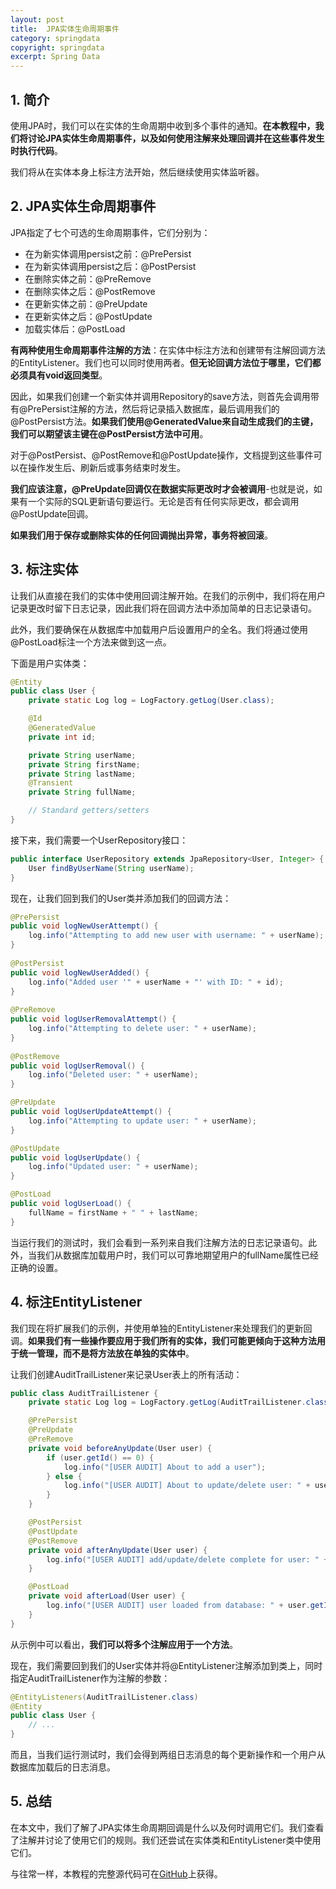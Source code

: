 ```yaml
---
layout: post
title:  JPA实体生命周期事件
category: springdata
copyright: springdata
excerpt: Spring Data
---
```


## 1. 简介

使用JPA时，我们可以在实体的生命周期中收到多个事件的通知。**在本教程中，我们将讨论JPA实体生命周期事件，以及如何使用注解来处理回调并在这些事件发生时执行代码**。

我们将从在实体本身上标注方法开始，然后继续使用实体监听器。

## 2. JPA实体生命周期事件

JPA指定了七个可选的生命周期事件，它们分别为：

-   在为新实体调用persist之前：@PrePersist
-   在为新实体调用persist之后：@PostPersist
-   在删除实体之前：@PreRemove
-   在删除实体之后：@PostRemove
-   在更新实体之前：@PreUpdate
-   在更新实体之后：@PostUpdate
-   加载实体后：@PostLoad

**有两种使用生命周期事件注解的方法**：在实体中标注方法和创建带有注解回调方法的EntityListener。我们也可以同时使用两者。**但无论回调方法位于哪里，它们都必须具有void返回类型**。

因此，如果我们创建一个新实体并调用Repository的save方法，则首先会调用带有@PrePersist注解的方法，然后将记录插入数据库，最后调用我们的@PostPersist方法。**如果我们使用@GeneratedValue来自动生成我们的主键，我们可以期望该主键在@PostPersist方法中可用**。

对于@PostPersist、@PostRemove和@PostUpdate操作，文档提到这些事件可以在操作发生后、刷新后或事务结束时发生。

**我们应该注意，@PreUpdate回调仅在数据实际更改时才会被调用**-也就是说，如果有一个实际的SQL更新语句要运行。无论是否有任何实际更改，都会调用@PostUpdate回调。

**如果我们用于保存或删除实体的任何回调抛出异常，事务将被回滚**。

## 3. 标注实体

让我们从直接在我们的实体中使用回调注解开始。在我们的示例中，我们将在用户记录更改时留下日志记录，因此我们将在回调方法中添加简单的日志记录语句。

此外，我们要确保在从数据库中加载用户后设置用户的全名。我们将通过使用@PostLoad标注一个方法来做到这一点。

下面是用户实体类：

```java
@Entity
public class User {
    private static Log log = LogFactory.getLog(User.class);

    @Id
    @GeneratedValue
    private int id;

    private String userName;
    private String firstName;
    private String lastName;
    @Transient
    private String fullName;

    // Standard getters/setters
}
```

接下来，我们需要一个UserRepository接口：

```java
public interface UserRepository extends JpaRepository<User, Integer> {
    User findByUserName(String userName);
}
```

现在，让我们回到我们的User类并添加我们的回调方法：

```java
@PrePersist
public void logNewUserAttempt() {
    log.info("Attempting to add new user with username: " + userName);
}
    
@PostPersist
public void logNewUserAdded() {
    log.info("Added user '" + userName + "' with ID: " + id);
}
    
@PreRemove
public void logUserRemovalAttempt() {
    log.info("Attempting to delete user: " + userName);
}
    
@PostRemove
public void logUserRemoval() {
    log.info("Deleted user: " + userName);
}

@PreUpdate
public void logUserUpdateAttempt() {
    log.info("Attempting to update user: " + userName);
}

@PostUpdate
public void logUserUpdate() {
    log.info("Updated user: " + userName);
}

@PostLoad
public void logUserLoad() {
    fullName = firstName + " " + lastName;
}
```

当运行我们的测试时，我们会看到一系列来自我们注解方法的日志记录语句。此外，当我们从数据库加载用户时，我们可以可靠地期望用户的fullName属性已经正确的设置。

## 4. 标注EntityListener

我们现在将扩展我们的示例，并使用单独的EntityListener来处理我们的更新回调。**如果我们有一些操作要应用于我们所有的实体，我们可能更倾向于这种方法用于统一管理，而不是将方法放在单独的实体中**。

让我们创建AuditTrailListener来记录User表上的所有活动：

```java
public class AuditTrailListener {
    private static Log log = LogFactory.getLog(AuditTrailListener.class);

    @PrePersist
    @PreUpdate
    @PreRemove
    private void beforeAnyUpdate(User user) {
        if (user.getId() == 0) {
            log.info("[USER AUDIT] About to add a user");
        } else {
            log.info("[USER AUDIT] About to update/delete user: " + user.getId());
        }
    }

    @PostPersist
    @PostUpdate
    @PostRemove
    private void afterAnyUpdate(User user) {
        log.info("[USER AUDIT] add/update/delete complete for user: " + user.getId());
    }

    @PostLoad
    private void afterLoad(User user) {
        log.info("[USER AUDIT] user loaded from database: " + user.getId());
    }
}
```

从示例中可以看出，**我们可以将多个注解应用于一个方法**。

现在，我们需要回到我们的User实体并将@EntityListener注解添加到类上，同时指定AuditTrailListener作为注解的参数：

```java
@EntityListeners(AuditTrailListener.class)
@Entity
public class User {
    // ...
}
```

而且，当我们运行测试时，我们会得到两组日志消息的每个更新操作和一个用户从数据库加载后的日志消息。

## 5. 总结

在本文中，我们了解了JPA实体生命周期回调是什么以及何时调用它们。我们查看了注解并讨论了使用它们的规则。我们还尝试在实体类和EntityListener类中使用它们。

与往常一样，本教程的完整源代码可在[GitHub](https://github.com/tuyucheng7/taketoday-tutorial4j/tree/master/spring-data-modules)上获得。